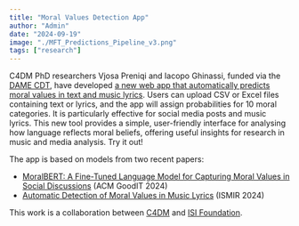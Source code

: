```yaml
---
title: "Moral Values Detection App"
author: "Admin"
date: "2024-09-19"
image: "./MFT_Predictions_Pipeline_v3.png"
tags: ["research"]
---
```


C4DM PhD researchers Vjosa Preniqi and Iacopo Ghinassi, funded via the [DAME CDT](https://dame.qmul.ac.uk/), have developed [a new web app that automatically predicts moral values in text and music lyrics](https://huggingface.co/spaces/vjosap/MoralBERTApp). Users can upload CSV or Excel files containing text or lyrics, and the app will assign probabilities for 10 moral categories. It is particularly effective for social media posts and music lyrics. This new tool provides a simple, user-friendly interface for analysing how language reflects moral beliefs, offering useful insights for research in music and media analysis. Try it out!

The app is based on models from two recent papers: 

* [MoralBERT: A Fine-Tuned Language Model for Capturing Moral Values in Social Discussions](https://dl.acm.org/doi/10.1145/3677525.3678694) (ACM GoodIT 2024)
* [Automatic Detection of Moral Values in Music Lyrics](https://arxiv.org/abs/2407.18787) (ISMIR 2024)

This work is a collaboration between [C4DM](https://www.c4dm.eecs.qmul.ac.uk/) and [ISI Foundation](https://www.isi.it/).
